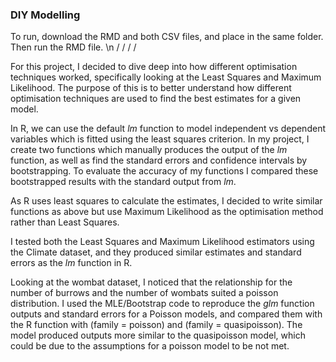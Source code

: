 ### DIY Modelling
To run, download the RMD and both CSV files, and place in the same folder. Then run the RMD file.
\n
/
/
/
/

For this project, I decided to dive deep into how different optimisation techniques worked, specifically looking at the Least Squares and Maximum Likelihood. The purpose of this is to better understand how different optimisation techniques are used to find the best estimates for a given model.

In R, we can use the default _lm_ function to model independent vs dependent variables which is fitted using the least squares criterion. In my project, I create two functions which manually produces the output of the _lm_ function, as well as find the standard errors and confidence intervals by bootstrapping. To evaluate the accuracy of my functions I compared these bootstrapped results with the standard output from _lm_.

As R uses least squares to calculate the estimates, I decided to write similar functions as above but use Maximum Likelihood as the optimisation method rather than Least Squares. 

I tested both the Least Squares and Maximum Likelihood estimators using the Climate dataset, and they produced similar estimates and standard errors as the _lm_ function in R.

Looking at the wombat dataset, I noticed that the relationship for the number of burrows and the number of wombats suited a poisson distribution. I used the MLE/Bootstrap code to reproduce the _glm_ function outputs and standard errors for a Poisson models, and compared them with the R function with (family = poisson) and (family = quasipoisson). The model produced outputs more similar to the quasipoisson model, which could be due to the assumptions for a poisson model to be not met.



